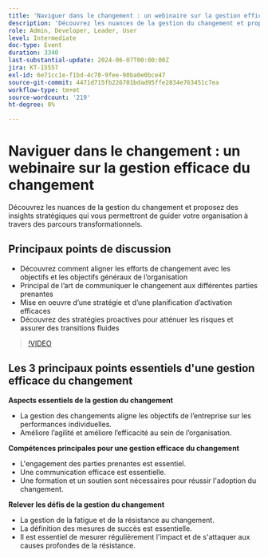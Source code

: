 ```yaml
---
title: 'Naviguer dans le changement : un webinaire sur la gestion efficace du changement'
description: 'Découvrez les nuances de la gestion du changement et proposez des insights stratégiques pour vous aider à diriger votre organisation par le biais de parcours transformationnels. Points de discussion clés : découvrez comment aligner les efforts de changement avec les objectifs et les objectifs organisationnels généraux Principal l’art de communiquer le changement aux diverses parties prenantes Mise en oeuvre d’une stratégie d’activation et d’une planification efficaces Découvrez des stratégies proactives pour atténuer les risques et assurer une transition fluide'
role: Admin, Developer, Leader, User
level: Intermediate
doc-type: Event
duration: 3340
last-substantial-update: 2024-06-07T00:00:00Z
jira: KT-15557
exl-id: 6e71cc1e-f1bd-4c78-9fee-90ba0e0bce47
source-git-commit: 4471d715fb226701bdad95ffe2834e763451c7ea
workflow-type: tm+mt
source-wordcount: '219'
ht-degree: 0%

---
```


# Naviguer dans le changement : un webinaire sur la gestion efficace du changement

Découvrez les nuances de la gestion du changement et proposez des insights stratégiques qui vous permettront de guider votre organisation à travers des parcours transformationnels.

## Principaux points de discussion

* Découvrez comment aligner les efforts de changement avec les objectifs et les objectifs généraux de l’organisation
* Principal de l’art de communiquer le changement aux différentes parties prenantes
* Mise en oeuvre d’une stratégie et d’une planification d’activation efficaces
* Découvrez des stratégies proactives pour atténuer les risques et assurer des transitions fluides

>[!VIDEO](https://video.tv.adobe.com/v/3429286/?learn=on)

## Les 3 principaux points essentiels d&#39;une gestion efficace du changement

**Aspects essentiels de la gestion du changement**

* La gestion des changements aligne les objectifs de l’entreprise sur les performances individuelles.
* Améliore l’agilité et améliore l’efficacité au sein de l’organisation.

**Compétences principales pour une gestion efficace du changement**

* L&#39;engagement des parties prenantes est essentiel.
* Une communication efficace est essentielle.
* Une formation et un soutien sont nécessaires pour réussir l&#39;adoption du changement.

**Relever les défis de la gestion du changement**

* La gestion de la fatigue et de la résistance au changement.
* La définition des mesures de succès est essentielle.
* Il est essentiel de mesurer régulièrement l&#39;impact et de s&#39;attaquer aux causes profondes de la résistance.
